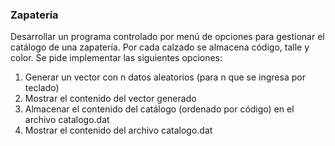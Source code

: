 ### Zapatería


Desarrollar un programa controlado por menú de opciones para gestionar el catálogo de una zapatería. Por cada calzado
se almacena código, talle y color. Se pide implementar las siguientes opciones:

  1. Generar un vector con n datos aleatorios (para n que se ingresa por teclado)
  2. Mostrar el contenido del vector generado 
  3. Almacenar el contenido del catálogo (ordenado por código) en el archivo catalogo.dat
  4. Mostrar el contenido del archivo catalogo.dat
